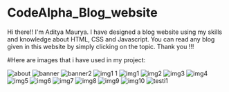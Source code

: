 # CodeAlpha_Blog_website
Hi there!! I'm Aditya Maurya. I have designed a blog website using my skills and knowledge about HTML, CSS and Javascript. You can read any blog given in this website by simply clicking on the topic.
Thank you !!!

#Here are images that i have used in my project:

![about](https://github.com/adimaurya2024/CodeAlpha_Blog_website/assets/115164737/e0a53968-ac15-4faa-92f9-499f071c2a86)
![banner](https://github.com/adimaurya2024/CodeAlpha_Blog_website/assets/115164737/d220efa2-e9a9-4f1c-821e-b92016db66fa)
![banner2](https://github.com/adimaurya2024/CodeAlpha_Blog_website/assets/115164737/5410517b-48b7-4b14-8dde-d82bd590792f)
![img1 1](https://github.com/adimaurya2024/CodeAlpha_Blog_website/assets/115164737/fa8cd1ed-e575-41fc-b0e6-f6fbb57918bf)
![img1](https://github.com/adimaurya2024/CodeAlpha_Blog_website/assets/115164737/89a3a675-a3c2-4af8-8fb2-d001284fb514)
![img2](https://github.com/adimaurya2024/CodeAlpha_Blog_website/assets/115164737/cdc4a294-acee-418e-b03f-ad268d8248b6)
![img3](https://github.com/adimaurya2024/CodeAlpha_Blog_website/assets/115164737/7dea875b-16b9-4234-994c-e0b03386d023)
![img4](https://github.com/adimaurya2024/CodeAlpha_Blog_website/assets/115164737/ee9bc5dd-c510-4e28-8659-601887b7dbc1)
![img5](https://github.com/adimaurya2024/CodeAlpha_Blog_website/assets/115164737/b4f614d1-9e0e-477d-b580-e8e88b373ac1)
![img6](https://github.com/adimaurya2024/CodeAlpha_Blog_website/assets/115164737/af76d529-31ac-4715-9840-246607506816)
![img7](https://github.com/adimaurya2024/CodeAlpha_Blog_website/assets/115164737/b21b97c3-a380-4934-b711-b440c000519e)
![img8](https://github.com/adimaurya2024/CodeAlpha_Blog_website/assets/115164737/4eb25762-e659-472d-aa54-cd6a1d91f13c)
![img9](https://github.com/adimaurya2024/CodeAlpha_Blog_website/assets/115164737/84beb634-2c84-4830-bd2d-f7dfe58077a2)
![img10](https://github.com/adimaurya2024/CodeAlpha_Blog_website/assets/115164737/fadf96b0-99e7-41fd-9975-fd5f7fd15b50)
![testi1](https://github.com/adimaurya2024/CodeAlpha_Blog_website/assets/115164737/ca350a11-e910-4635-851b-18d260ad8d5c)


